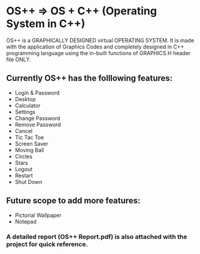 # OS++ => OS + C++ (Operating System in C++)

OS++ is a GRAPHICALLY DESIGNED virtual OPERATING SYSTEM. It is made with the application of Graphics Codes and completely designed in C++ programming language using the in-built functions of GRAPHICS.H header file ONLY.

## Currently OS++ has the folllowing features:

* Login & Password
* Desktop
* Calculator
* Settings
* Change Password
* Remove Password
* Cancel
* Tic Tac Toe
* Screen Saver
* Moving Ball
* Circles
* Stars
* Logout
* Restart
* Shut Down

## Future scope to add more features:
 
* Pictorial Wallpaper
* Notepad

### A detailed report (OS++ Report.pdf) is also attached with the project for quick reference.
